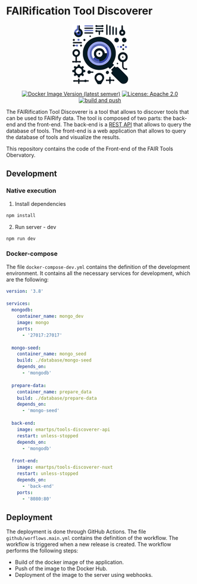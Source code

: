 # FAIRification Tool Discoverer 

<p align="center">
  <img src="./static/img/FAIR-discoverer.png" /> 
</p>

<div align="center"> 

  
[![Docker Image Version (latest semver)](https://img.shields.io/docker/v/emartps/tools-discoverer-nuxt?sort=semver)](https://hub.docker.com/r/emartps/tools-discoverer-nuxt)
[![License: Apache 2.0](https://img.shields.io/badge/License-Apache-red.svg)](https://opensource.org/licenses/Apache-2.0)
[![build and push](https://github.com/FAIRplus/FAIR_tool_discoverer/actions/workflows/main.yml/badge.svg)](https://github.com/FAIRplus/FAIR_tool_discoverer/actions/workflows/main.yml) 

</div> 

The FAIRification Tool Discoverer is a tool that allows to discover tools that can be used to FAIRify data. The tool is composed of two parts: the back-end and the front-end. The back-end is a [REST API](https://github.com/FAIRplus/FAIR_tool_discoverer_backend) that allows to query the database of tools. The front-end is a web application that allows to query the database of tools and visualize the results.

This repository contains the code of the Front-end of the FAIR Tools Obervatory. 


## Development 

### Native execution

1. Install dependencies
```sh
npm install
```
2. Run server - dev
```sh
npm run dev
```


### Docker-compose  
The file `docker-compose-dev.yml` contains the definition of the development environment. It contains all the necessary services for development, which are the following:

```yaml
version: '3.8'

services:
  mongodb:
    container_name: mongo_dev
    image: mongo
    ports:
      - '27017:27017'

  mongo-seed:
    container_name: mongo_seed
    build: ./database/mongo-seed
    depends_on:
      - 'mongodb'
  
  prepare-data:
    container_name: prepare_data
    build: ./database/prepare-data
    depends_on:
      - 'mongo-seed'
  
  back-end:
    image: emartps/tools-discoverer-api
    restart: unless-stopped
    depends_on:
      - 'mongodb'

  front-end:
    image: emartps/tools-discoverer-nuxt
    restart: unless-stopped
    depends_on:
      - 'back-end' 
    ports:
      - '8080:80'
``` 

## Deployment 

The deployment is done through GitHub Actions. The file `github/worflows.main.yml` contains the definition of the workflow. The workflow is triggered when a new release is created. The workflow performs the following steps:
- Build of the docker image of the application.
- Push of the image to the Docker Hub.
- Deployment of the image to the server using webhooks.